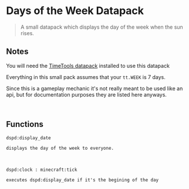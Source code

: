 # Days of the Week Datapack

> A small datapack which displays the day of the week when the sun rises.

## Notes
You will need the [TimeTools datapack](https://github.com/Brecert/TimeTools-Datapack) installed to use this datapack

Everything in this small pack assumes that your `tt.WEEK` is 7 days.

Since this is a gameplay mechanic it's not really meant to be used like an api, but for documentation purposes they are listed here anyways.

<br>

## Functions
`dspd:display_date`
```
displays the day of the week to everyone.
```

<br>

`dspd:clock : minecraft:tick`
```
executes dspd:display_date if it's the begining of the day
```